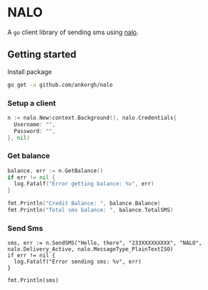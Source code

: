 # NALO

A `go` client library of sending sms using [nalo](httpswww.nalosolutions.com/).

## Getting started

Install package

```bash
go get -u github.com/ankorgh/nalo
```

### Setup a client

```go
n := nalo.New(context.Background(), nalo.Credentials{
  Username: "",
  Password: "",
}, nil)
```

### Get balance

```go
balance, err := n.GetBalance()
if err != nil {
  log.Fatalf("Error getting balance: %v", err)
}

fmt.Println("Credit Balance: ", balance.Balance)
fmt.Println("Total sms balance: ", balance.TotalSMS)
```

### Send Sms

```
sms, err := n.SendSMS("Hello, there", "233XXXXXXXXX", "NALO", nalo.Delivery_Active, nalo.MessageType_PlainTextISO)
if err != nil {
  log.Fatalf("Error sending sms: %v", err)
}

fmt.Println(sms)
```